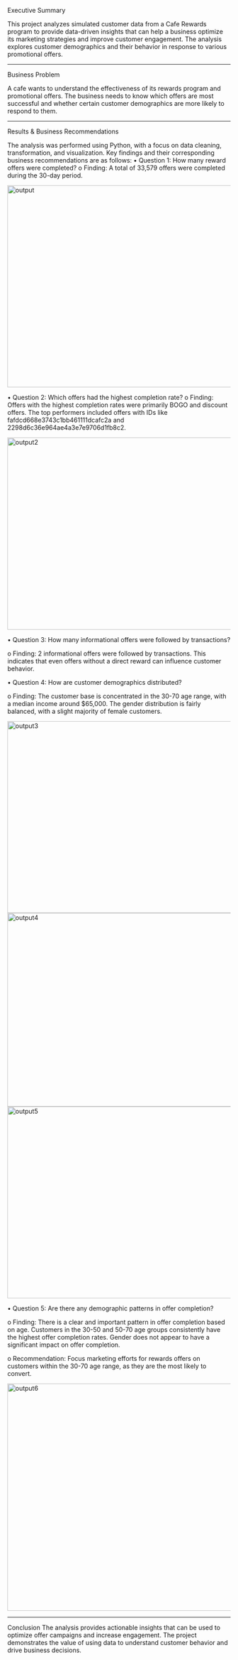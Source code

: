 
Executive Summary

This project analyzes simulated customer data from a Cafe Rewards program to provide data-driven insights that can help a business optimize its marketing strategies and improve customer engagement. The analysis explores customer demographics and their behavior in response to various promotional offers.
________________________________________
Business Problem

A cafe wants to understand the effectiveness of its rewards program and promotional offers. The business needs to know which offers are most successful and whether certain customer demographics are more likely to respond to them.
________________________________________
Results & Business Recommendations

The analysis was performed using Python, with a focus on data cleaning, transformation, and visualization. Key findings and their corresponding business recommendations are as follows:
•	Question 1: How many reward offers were completed?
o	Finding: A total of 33,579 offers were completed during the 30-day period.

 

<img width="589" height="455" alt="output" src="https://github.com/user-attachments/assets/72bee10d-89ec-4b02-ae08-280811b57857" />



•	Question 2: Which offers had the highest completion rate?
o	Finding: Offers with the highest completion rates were primarily BOGO and discount offers. The top performers included offers with IDs like fafdcd668e3743c1bb461111dcafc2a and 2298d6c36e964ae4a3e7e9706d1fb8c2.

 <img width="824" height="433" alt="output2" src="https://github.com/user-attachments/assets/fa6c95b3-d09d-491b-ac31-39d8d238ae99" />

•	Question 3: How many informational offers were followed by transactions?

o	Finding: 2 informational offers were followed by transactions. This indicates that even offers without a direct reward can influence customer behavior.

•	Question 4: How are customer demographics distributed?

o	Finding: The customer base is concentrated in the 30-70 age range, with a median income around $65,000. The gender distribution is fairly balanced, with a slight majority of female customers.

<img width="589" height="432" alt="output3" src="https://github.com/user-attachments/assets/0816ff09-1766-4616-ab9c-d2e9a051630e" />
<img width="592" height="436" alt="output4" src="https://github.com/user-attachments/assets/daeb1023-3f8c-47ba-a1c8-24b74787a780" />
<img width="589" height="432" alt="output5" src="https://github.com/user-attachments/assets/1b13c76f-575d-4a9f-97cf-b9240f52cdd5" />

   

•	Question 5: Are there any demographic patterns in offer completion?

o	Finding: There is a clear and important pattern in offer completion based on age. Customers in the 30-50 and 50-70 age groups consistently have the highest offer completion rates. Gender does not appear to have a significant impact on offer completion.

o	Recommendation: Focus marketing efforts for rewards offers on customers within the 30-70 age range, as they are the most likely to convert.

<img width="550" height="512" alt="output6" src="https://github.com/user-attachments/assets/3562b410-dd02-488f-9721-02452ea6ad2a" />

 
________________________________________
Conclusion
The analysis provides actionable insights that can be used to optimize offer campaigns and increase engagement. The project demonstrates the value of using data to understand customer behavior and drive business decisions.


